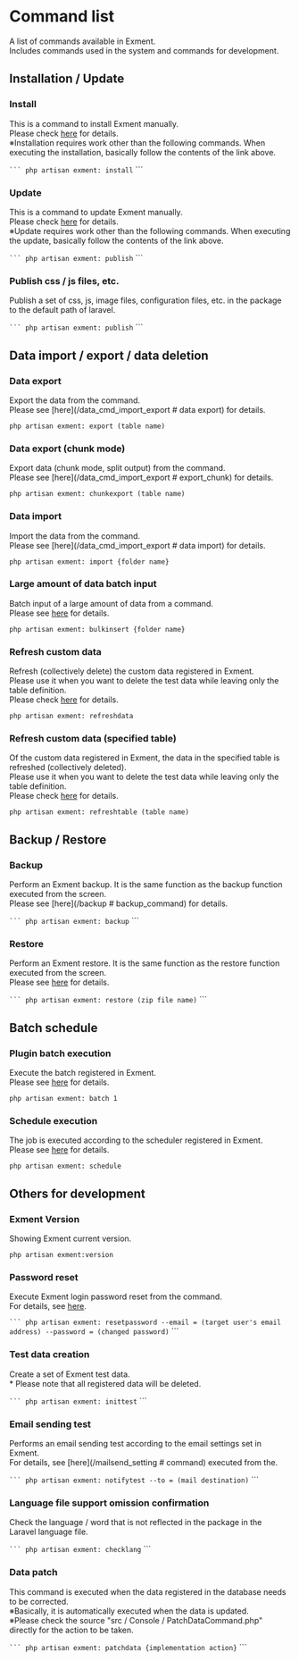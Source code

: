 # Command list
A list of commands available in Exment.  
Includes commands used in the system and commands for development.

## Installation / Update

### Install

This is a command to install Exment manually.  
Please check [here](/quickstart_manual) for details.  
※Installation requires work other than the following commands. When executing the installation, basically follow the contents of the link above.

`` ```
php artisan exment: install
`` ```

### Update
This is a command to update Exment manually.  
Please check [here](/update) for details.  
※Update requires work other than the following commands. When executing the update, basically follow the contents of the link above.

`` ```
php artisan exment: publish
`` ```

### Publish css / js files, etc.
Publish a set of css, js, image files, configuration files, etc. in the package to the default path of laravel.

`` ```
php artisan exment: publish
`` ```



## Data import / export / data deletion

### Data export
Export the data from the command.  
Please see [here](/data_cmd_import_export # data export) for details.

~~~
php artisan exment: export (table name)
~~~

### Data export (chunk mode)
Export data (chunk mode, split output) from the command.  
Please see [here](/data_cmd_import_export # export_chunk) for details.

~~~
php artisan exment: chunkexport (table name)
~~~


### Data import
Import the data from the command.  
Please see [here](/data_cmd_import_export # data import) for details.

~~~
php artisan exment: import {folder name}
~~~


### Large amount of data batch input
Batch input of a large amount of data from a command.  
Please see [here](/data_bulk_insert) for details.

~~~
php artisan exment: bulkinsert {folder name}
~~~


### Refresh custom data
Refresh (collectively delete) the custom data registered in Exment.  
Please use it when you want to delete the test data while leaving only the table definition.  
Please check [here](/refresh_data) for details.

~~~
php artisan exment: refreshdata
~~~


### Refresh custom data (specified table)
Of the custom data registered in Exment, the data in the specified table is refreshed (collectively deleted).  
Please use it when you want to delete the test data while leaving only the table definition.  
Please check [here](/refresh_data) for details.

~~~
php artisan exment: refreshtable (table name)
~~~







## Backup / Restore

### Backup
Perform an Exment backup. It is the same function as the backup function executed from the screen.  
Please see [here](/backup # backup_command) for details.

`` ```
php artisan exment: backup
`` ```

### Restore
Perform an Exment restore. It is the same function as the restore function executed from the screen.  
Please see [here](/backup#restore_command) for details.

`` ```
php artisan exment: restore (zip file name)
`` ```


## Batch schedule
### Plugin batch execution
Execute the batch registered in Exment.  
Please see [here](/plugin_quickstart_batch) for details.

~~~
php artisan exment: batch 1
~~~


### Schedule execution
The job is executed according to the scheduler registered in Exment.  
Please see [here](/additional_task_schedule) for details.

~~~
php artisan exment: schedule
~~~




## Others for development

### Exment Version
Showing Exment current version.

```
php artisan exment:version
```


### Password reset
Execute Exment login password reset from the command.  
For details, see [here](/login_setting#password-reset-command).

`` ```
php artisan exment: resetpassword --email = (target user's email address) --password = (changed password)
`` ```


### Test data creation
Create a set of Exment test data.  
<span class = "red"> * Please note that all registered data will be deleted. </span>

`` ```
php artisan exment: inittest
`` ```


### Email sending test
Performs an email sending test according to the email settings set in Exment.  
For details, see [here](/mailsend_setting # command) executed from the.

`` ```
php artisan exment: notifytest --to = (mail destination)
`` ```

### Language file support omission confirmation
Check the language / word that is not reflected in the package in the Laravel language file.

`` ```
php artisan exment: checklang
`` ```


### Data patch
This command is executed when the data registered in the database needs to be corrected.  
※Basically, it is automatically executed when the data is updated.  
※Please check the source "src / Console / PatchDataCommand.php" directly for the action to be taken.

`` ```
php artisan exment: patchdata {implementation action}
`` ```
